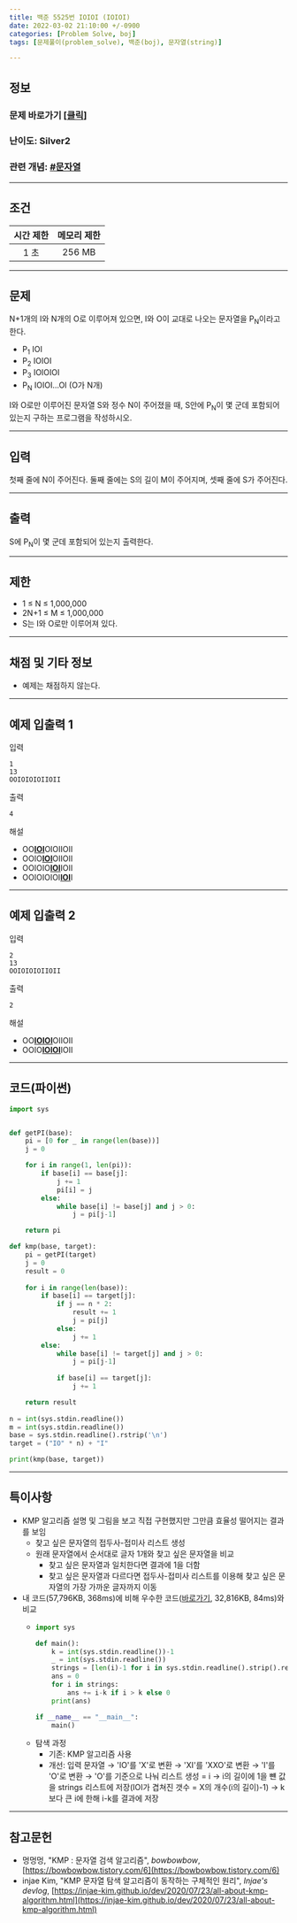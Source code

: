 ```yaml
---
title: 백준 5525번 IOIOI (IOIOI)
date: 2022-03-02 21:10:00 +/-0900
categories: [Problem Solve, boj]
tags: [문제풀이(problem_solve), 백준(boj), 문자열(string)]

---
```

## 정보
### 문제 바로가기 [[클릭](https://www.acmicpc.net/problem/5525)]
### 난이도: Silver2
### 관련 개념: [#문자열](https://www.acmicpc.net/problemset?sort=ac_desc&algo=158)

---
## 조건

시간 제한|메모리 제한
:---:|:---:
1 초|256 MB

---
## 문제
N+1개의 I와 N개의 O로 이루어져 있으면, I와 O이 교대로 나오는 문자열을 P<sub>N</sub>이라고 한다.

- P<sub>1</sub> IOI
- P<sub>2</sub> IOIOI
- P<sub>3</sub> IOIOIOI
- P<sub>N</sub> IOIOI...OI (O가 N개)

I와 O로만 이루어진 문자열 S와 정수 N이 주어졌을 때, S안에 P<sub>N</sub>이 몇 군데 포함되어 있는지 구하는 프로그램을 작성하시오.

---
## 입력
첫째 줄에 N이 주어진다. 둘째 줄에는 S의 길이 M이 주어지며, 셋째 줄에 S가 주어진다.

---
## 출력
S에 P<sub>N</sub>이 몇 군데 포함되어 있는지 출력한다.

---
## 제한
- 1 ≤ N ≤ 1,000,000
- 2N+1 ≤ M ≤ 1,000,000
- S는 I와 O로만 이루어져 있다.

---
## 채점 및 기타 정보
- 예제는 채점하지 않는다.

---
## 예제 입출력 1
입력
```
1
13
OOIOIOIOIIOII
```

출력
```
4
```

해설
- OO<u><b>IOI</b></u>OIOIIOII
- OOIO<u><b>IOI</b></u>OIIOII
- OOIOIO<u><b>IOI</b></u>IOII
- OOIOIOIOI<u><b>IOI</b></u>I

---
## 예제 입출력 2
입력
```
2
13
OOIOIOIOIIOII
```

출력
```
2
```

해설
- OO<u><b>IOIOI</b></u>OIIOII
- OOIO<u><b>IOIOI</b></u>IOII

---
## 코드(파이썬)
```python
import sys


def getPI(base):
    pi = [0 for _ in range(len(base))]
    j = 0

    for i in range(1, len(pi)):
        if base[i] == base[j]:
            j += 1
            pi[i] = j
        else:
            while base[i] != base[j] and j > 0:
                j = pi[j-1]

    return pi

def kmp(base, target):
    pi = getPI(target)
    j = 0
    result = 0
    
    for i in range(len(base)):
        if base[i] == target[j]:
            if j == n * 2:
                result += 1
                j = pi[j]
            else:
                j += 1
        else:
            while base[i] != target[j] and j > 0:
                j = pi[j-1]
            
            if base[i] == target[j]:
                j += 1

    return result
        
n = int(sys.stdin.readline())
m = int(sys.stdin.readline())
base = sys.stdin.readline().rstrip('\n')
target = ("IO" * n) + "I"

print(kmp(base, target))

```

---
## 특이사항
- KMP 알고리즘 설명 및 그림을 보고 직접 구현했지만 그만큼 효율성 떨어지는 결과를 보임
  - 찾고 싶은 문자열의 접두사-접미사 리스트 생성
  - 원래 문자열에서 순서대로 글자 1개와 찾고 싶은 문자열을 비교
    - 찾고 싶은 문자열과 일치한다면 결과에 1을 더함
    - 찾고 싶은 문자열과 다르다면 접두사-접미사 리스트를 이용해 찾고 싶은 문자열의 가장 가까운 글자까지 이동
- 내 코드(57,796KB, 368ms)에 비해 우수한 코드([바로가기](https://www.acmicpc.net/source/39717968), 32,816KB, 84ms)와 비교
  - ```python
    import sys

    def main():
        k = int(sys.stdin.readline())-1
        _ = int(sys.stdin.readline())
        strings = [len(i)-1 for i in sys.stdin.readline().strip().replace("IO", "X").replace("XI","XXO").replace("I","O").split("O") if i != ""]
        ans = 0
        for i in strings:
            ans += i-k if i > k else 0
        print(ans)

    if __name__ == "__main__":
        main()

    ```
  - 탐색 과정
    - 기존: KMP 알고리즘 사용
    - 개선: 입력 문자열 → 'IO'를 'X'로 변환 → 'XI'를 'XXO'로 변환 → 'I'를 'O'로 변환 → 'O'를 기준으로 나눠 리스트 생성 = i
      → i의 길이에 1을 뺸 값을 strings 리스트에 저장(IOI가 겹쳐진 갯수 = X의 개수(i의 길이)-1) → k보다 큰 i에 한해 i-k를 결과에 저장

---
## 참고문헌
- 멍멍멍, "KMP : 문자열 검색 알고리즘", *bowbowbow*, [https://bowbowbow.tistory.com/6](https://bowbowbow.tistory.com/6)
- injae Kim, "KMP 문자열 탐색 알고리즘이 동작하는 구체적인 원리", *Injae's devlog*, [https://injae-kim.github.io/dev/2020/07/23/all-about-kmp-algorithm.html](https://injae-kim.github.io/dev/2020/07/23/all-about-kmp-algorithm.html)
